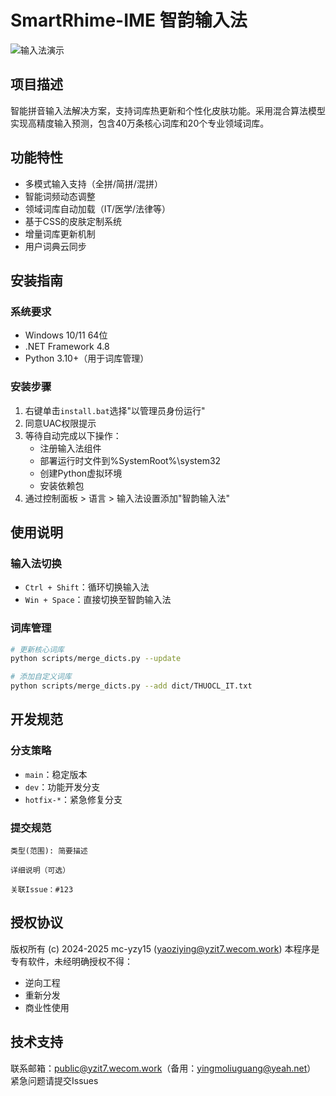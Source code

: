 # SmartRhime-IME 智韵输入法

![输入法演示](screenshots/preview.gif)

## 项目描述

智能拼音输入法解决方案，支持词库热更新和个性化皮肤功能。采用混合算法模型实现高精度输入预测，包含40万条核心词库和20个专业领域词库。

## 功能特性

- 多模式输入支持（全拼/简拼/混拼）
- 智能词频动态调整
- 领域词库自动加载（IT/医学/法律等）
- 基于CSS的皮肤定制系统
- 增量词库更新机制
- 用户词典云同步

## 安装指南

### 系统要求

- Windows 10/11 64位
- .NET Framework 4.8
- Python 3.10+（用于词库管理）

### 安装步骤

1. 右键单击`install.bat`选择"以管理员身份运行"
2. 同意UAC权限提示
3. 等待自动完成以下操作：
   - 注册输入法组件
   - 部署运行时文件到%SystemRoot%\system32
   - 创建Python虚拟环境
   - 安装依赖包
4. 通过控制面板 > 语言 > 输入法设置添加"智韵输入法"

## 使用说明

### 输入法切换

- `Ctrl + Shift`：循环切换输入法
- `Win + Space`：直接切换至智韵输入法

### 词库管理

```bash
# 更新核心词库
python scripts/merge_dicts.py --update

# 添加自定义词库
python scripts/merge_dicts.py --add dict/THUOCL_IT.txt
```

## 开发规范

### 分支策略

- `main`：稳定版本
- `dev`：功能开发分支
- `hotfix-*`：紧急修复分支

### 提交规范

```text
类型(范围): 简要描述

详细说明（可选）

关联Issue：#123
```

## 授权协议

版权所有 (c) 2024-2025 mc-yzy15 (yaoziying@yzit7.wecom.work)
本程序是专有软件，未经明确授权不得：

- 逆向工程
- 重新分发
- 商业性使用

## 技术支持

联系邮箱：<public@yzit7.wecom.work>（备用：yingmoliuguang@yeah.net）
紧急问题请提交Issues
